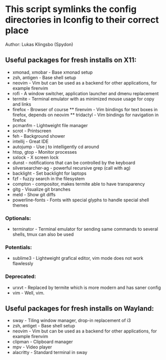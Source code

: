 # This script symlinks the config directories in lconfig to their correct place
Author: Lukas Klingsbo (Spydon)

## Useful packages for fresh installs on X11:
* xmonad, xmobar - Base xmonad setup
* zsh, antigen - Base shell setup
* neovim - Vim but can be used as a backend for other applications, for example firenvim
* rofi - A window switcher, application launcher and dmenu replacement
* termite - Terminal emulator with as minimized mouse usage for copy and links
* firefox - Browser of course
** firenvim - Vim bindings for text boxes in firefox, depends on neovim
** tridactyl - Vim bindings for navigation in firefox
* pcmanfm - Lightweight file manager
* scrot - Printscreen
* feh - Background shower
* intellij - Great IDE
* autojump - Use j to intelligently cd around
* htop, gtop - Monitor processes
* sxlock - X screen lock
* dunst - notifications that can be controlled by the keyboard
* silversearcher-ag - powerful recursive grep (call with ag)
* backlight - Set backlight for laptops
* fzf - fuzzy search in the filesystem
* compton - compositor, makes termite able to have transparency
* gitg - Visualize git branches
* meld - Show git diffs
* powerline-fonts - Fonts with special glyphs to handle special shell themes

### Optionals:
* terminator - Terminal emulator for sending same commands to several shells, tmux can also be used

### Potentials:
* sublime3 - Lightweight grafical editor, vim mode does not work flawlessly

### Deprecated:
* urxvt - Replaced by termite which is more modern and has saner config
* vim - Well, vim.

## Useful packages for fresh installs on Wayland:
* sway - Tiling window manager, drop-in replacement of i3
* zsh, antiget - Base shell setup
* neovim - Vim but can be used as a backend for other applications, for example firenvim
* clipman - Clipboard manager
* mpv - Video player
* alacritty - Standard terminal in sway
